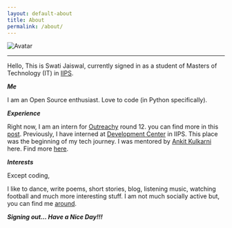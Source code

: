 ```yaml
---
layout: default-about
title: About
permalink: /about/
---
```


![Avatar](http://www.gravatar.com/avatar/4b21fec52016508a032b81c7ac15b3c6)

* * *

   Hello, This is Swati Jaiswal, currently signed in as a student of Masters of Technology (IT) in [IIPS](http://www.iips.dauniv.ac.in/).

   _**Me**_

   I am an Open Source enthusiast. Love to code (in Python specifically).

   _**Experience**_
  
   Right now, I am an intern for [Outreachy](https://www.gnome.org/outreachy/) round 12. you can find more in this [post](/outreachy/dont-give-up-till-you-get-in/).
Previously, I have interned at [Development Center](http://www.iips.dauniv.ac.in/dc.php) in IIPS. This place was the beginning of my tech journey. I was mentored by [Ankit Kulkarni](https://i.ankul.in) here. Find more [here](/mentors/Ankit-kulkarni/to-the-mentor/).

   _**Interests**_

   Except coding,

   I like to dance, write poems, short stories, blog, listening music, watching football and much more interesting stuff. I am not much socially active but, you can find me [around](/about/contact).

   _**Signing out... Have a Nice Day!!!**_
